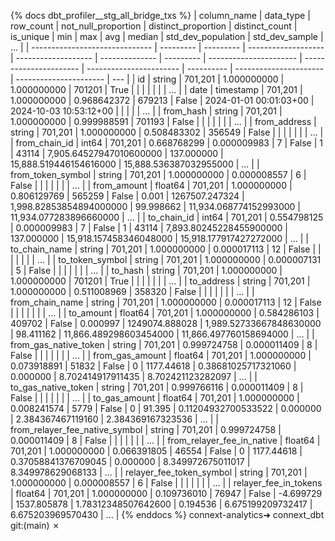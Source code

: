 {% docs dbt_profiler__stg_all_bridge_txs  %}
| column_name                    | data_type | row_count | not_null_proportion | distinct_proportion | distinct_count | is_unique | min                    | max                    |                     avg |     median |     std_dev_population |         std_dev_sample | ... |
| ------------------------------ | --------- | --------- | ------------------- | ------------------- | -------------- | --------- | ---------------------- | ---------------------- | ----------------------- | ---------- | ---------------------- | ---------------------- | --- |
| id                             | string    |   701,201 |         1.000000000 |         1.000000000 |         701201 |      True |                        |                        |                         |            |                        |                        | ... |
| date                           | timestamp |   701,201 |         1.000000000 |         0.968642372 |         679213 |     False | 2024-01-01 00:01:03+00 | 2024-10-03 10:53:12+00 |                         |            |                        |                        | ... |
| from_hash                      | string    |   701,201 |         1.000000000 |         0.999988591 |         701193 |     False |                        |                        |                         |            |                        |                        | ... |
| from_address                   | string    |   701,201 |         1.000000000 |         0.508483302 |         356549 |     False |                        |                        |                         |            |                        |                        | ... |
| from_chain_id                  | int64     |   701,201 |         0.668768299 |         0.000009983 |              7 |     False | 1                      | 43114                  | 7,905.64527947010600000 | 137.000000 | 15,888.519446154616000 | 15,888.536387032955000 | ... |
| from_token_symbol              | string    |   701,201 |         1.000000000 |         0.000008557 |              6 |     False |                        |                        |                         |            |                        |                        | ... |
| from_amount                    | float64   |   701,201 |         1.000000000 |         0.806129769 |         565259 |     False | 0.001                  | 1267507.247324         | 1,998.82853854894000000 |  99.998662 | 11,934.068774152993000 | 11,934.077283896660000 | ... |
| to_chain_id                    | int64     |   701,201 |         0.554798125 |         0.000009983 |              7 |     False | 1                      | 43114                  | 7,893.80245228455900000 | 137.000000 | 15,918.157458346048000 | 15,918.177917427272000 | ... |
| to_chain_name                  | string    |   701,201 |         1.000000000 |         0.000017113 |             12 |     False |                        |                        |                         |            |                        |                        | ... |
| to_token_symbol                | string    |   701,201 |         1.000000000 |         0.000007131 |              5 |     False |                        |                        |                         |            |                        |                        | ... |
| to_hash                        | string    |   701,201 |         1.000000000 |         1.000000000 |         701201 |      True |                        |                        |                         |            |                        |                        | ... |
| to_address                     | string    |   701,201 |         1.000000000 |         0.511008969 |         358320 |     False |                        |                        |                         |            |                        |                        | ... |
| from_chain_name                | string    |   701,201 |         1.000000000 |         0.000017113 |             12 |     False |                        |                        |                         |            |                        |                        | ... |
| to_amount                      | float64   |   701,201 |         1.000000000 |         0.584286103 |         409702 |     False | 0.000997               | 1249074.888028         | 1,989.52733667848630000 |  98.411162 | 11,866.489298603454000 | 11,866.497760158694000 | ... |
| from_gas_native_token          | string    |   701,201 |         0.999724758 |         0.000011409 |              8 |     False |                        |                        |                         |            |                        |                        | ... |
| from_gas_amount                | float64   |   701,201 |         1.000000000 |         0.073918891 |          51832 |     False | 0                      | 1177.44618             |     0.38681025717321060 |   0.000000 |      8.702414917911435 |      8.702421123282097 | ... |
| to_gas_native_token            | string    |   701,201 |         0.999766116 |         0.000011409 |              8 |     False |                        |                        |                         |            |                        |                        | ... |
| to_gas_amount                  | float64   |   701,201 |         1.000000000 |         0.008241574 |           5779 |     False | 0                      | 91.395                 |     0.11204932700533522 |   0.000000 |      2.384367467119160 |      2.384369167323536 | ... |
| from_relayer_fee_native_symbol | string    |   701,201 |         0.999724758 |         0.000011409 |              8 |     False |                        |                        |                         |            |                        |                        | ... |
| from_relayer_fee_in_native     | float64   |   701,201 |         1.000000000 |         0.066391805 |          46554 |     False | 0                      | 1177.44618             |     0.37058841376709045 |   0.000000 |      8.349972675011017 |      8.349978629068133 | ... |
| relayer_fee_token_symbol       | string    |   701,201 |         1.000000000 |         0.000008557 |              6 |     False |                        |                        |                         |            |                        |                        | ... |
| relayer_fee_in_tokens          | float64   |   701,201 |         1.000000000 |         0.109736010 |          76947 |     False | -4.699729              | 1537.805878            |     1.78312348507642600 |   0.194536 |      6.675199209732417 |      6.675203969570430 | ... |
{% enddocs %}
connext-analytics➜  connext_dbt git:(main) ✗ 